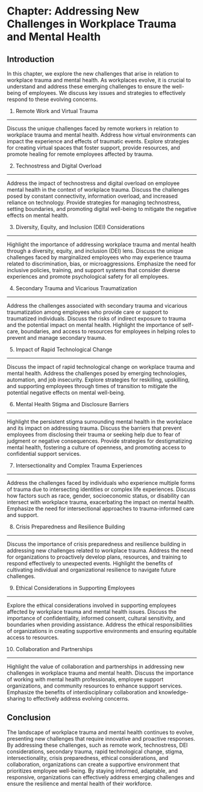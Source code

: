Chapter: Addressing New Challenges in Workplace Trauma and Mental Health
========================================================================

Introduction
------------

In this chapter, we explore the new challenges that arise in relation to workplace trauma and mental health. As workplaces evolve, it is crucial to understand and address these emerging challenges to ensure the well-being of employees. We discuss key issues and strategies to effectively respond to these evolving concerns.

1. Remote Work and Virtual Trauma
---------------------------------

Discuss the unique challenges faced by remote workers in relation to workplace trauma and mental health. Address how virtual environments can impact the experience and effects of traumatic events. Explore strategies for creating virtual spaces that foster support, provide resources, and promote healing for remote employees affected by trauma.

2. Technostress and Digital Overload
------------------------------------

Address the impact of technostress and digital overload on employee mental health in the context of workplace trauma. Discuss the challenges posed by constant connectivity, information overload, and increased reliance on technology. Provide strategies for managing technostress, setting boundaries, and promoting digital well-being to mitigate the negative effects on mental health.

3. Diversity, Equity, and Inclusion (DEI) Considerations
--------------------------------------------------------

Highlight the importance of addressing workplace trauma and mental health through a diversity, equity, and inclusion (DEI) lens. Discuss the unique challenges faced by marginalized employees who may experience trauma related to discrimination, bias, or microaggressions. Emphasize the need for inclusive policies, training, and support systems that consider diverse experiences and promote psychological safety for all employees.

4. Secondary Trauma and Vicarious Traumatization
------------------------------------------------

Address the challenges associated with secondary trauma and vicarious traumatization among employees who provide care or support to traumatized individuals. Discuss the risks of indirect exposure to trauma and the potential impact on mental health. Highlight the importance of self-care, boundaries, and access to resources for employees in helping roles to prevent and manage secondary trauma.

5. Impact of Rapid Technological Change
---------------------------------------

Discuss the impact of rapid technological change on workplace trauma and mental health. Address the challenges posed by emerging technologies, automation, and job insecurity. Explore strategies for reskilling, upskilling, and supporting employees through times of transition to mitigate the potential negative effects on mental well-being.

6. Mental Health Stigma and Disclosure Barriers
-----------------------------------------------

Highlight the persistent stigma surrounding mental health in the workplace and its impact on addressing trauma. Discuss the barriers that prevent employees from disclosing their trauma or seeking help due to fear of judgment or negative consequences. Provide strategies for destigmatizing mental health, fostering a culture of openness, and promoting access to confidential support services.

7. Intersectionality and Complex Trauma Experiences
---------------------------------------------------

Address the challenges faced by individuals who experience multiple forms of trauma due to intersecting identities or complex life experiences. Discuss how factors such as race, gender, socioeconomic status, or disability can intersect with workplace trauma, exacerbating the impact on mental health. Emphasize the need for intersectional approaches to trauma-informed care and support.

8. Crisis Preparedness and Resilience Building
----------------------------------------------

Discuss the importance of crisis preparedness and resilience building in addressing new challenges related to workplace trauma. Address the need for organizations to proactively develop plans, resources, and training to respond effectively to unexpected events. Highlight the benefits of cultivating individual and organizational resilience to navigate future challenges.

9. Ethical Considerations in Supporting Employees
-------------------------------------------------

Explore the ethical considerations involved in supporting employees affected by workplace trauma and mental health issues. Discuss the importance of confidentiality, informed consent, cultural sensitivity, and boundaries when providing assistance. Address the ethical responsibilities of organizations in creating supportive environments and ensuring equitable access to resources.

10. Collaboration and Partnerships
----------------------------------

Highlight the value of collaboration and partnerships in addressing new challenges in workplace trauma and mental health. Discuss the importance of working with mental health professionals, employee support organizations, and community resources to enhance support services. Emphasize the benefits of interdisciplinary collaboration and knowledge-sharing to effectively address evolving concerns.

Conclusion
----------

The landscape of workplace trauma and mental health continues to evolve, presenting new challenges that require innovative and proactive responses. By addressing these challenges, such as remote work, technostress, DEI considerations, secondary trauma, rapid technological change, stigma, intersectionality, crisis preparedness, ethical considerations, and collaboration, organizations can create a supportive environment that prioritizes employee well-being. By staying informed, adaptable, and responsive, organizations can effectively address emerging challenges and ensure the resilience and mental health of their workforce.
